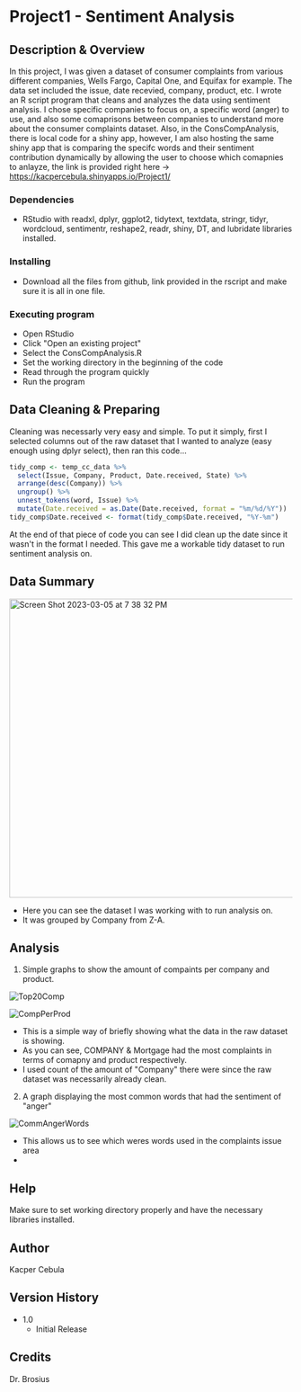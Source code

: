 # Project1 - Sentiment Analysis

## Description & Overview

In this project, I was given a dataset of consumer complaints from various different companies, Wells Fargo, Capital One, and Equifax for example. The data set included the issue, date recevied, company, product, etc. I wrote an R script program that cleans and analyzes the data using sentiment analysis. I chose specific companies to focus on, a specific word (anger) to use, and also some comaprisons between companies to understand more about the consumer complaints dataset. Also, in the ConsCompAnalysis, there is local code for a shiny app, however, I am also hosting the same shiny app that is comparing the specifc words and their sentiment contribution dynamically by allowing the user to choose which comapnies to anlayze, the link is provided right here -> https://kacpercebula.shinyapps.io/Project1/  

### Dependencies

* RStudio with readxl, dplyr, ggplot2, tidytext, textdata, stringr, tidyr, wordcloud, sentimentr, reshape2, readr, shiny, DT, and lubridate libraries installed.

### Installing

* Download all the files from github, link provided in the rscript and make sure it is all in one file.

### Executing program

* Open RStudio
* Click "Open an existing project"
* Select the ConsCompAnalysis.R
* Set the working directory in the beginning of the code
* Read through the program quickly
* Run the program

## Data Cleaning & Preparing

Cleaning was necessarly very easy and simple. To put it simply, first I selected columns out of the raw dataset that I wanted to analyze (easy enough using dplyr select), then ran this code... 
```r
tidy_comp <- temp_cc_data %>%
  select(Issue, Company, Product, Date.received, State) %>%
  arrange(desc(Company)) %>%
  ungroup() %>%
  unnest_tokens(word, Issue) %>%
  mutate(Date.received = as.Date(Date.received, format = "%m/%d/%Y")) 
tidy_comp$Date.received <- format(tidy_comp$Date.received, "%Y-%m")
```
At the end of that piece of code you can see I did clean up the date since it wasn't in the format I needed.
This gave me a workable tidy dataset to run sentiment analysis on.

## Data Summary

<img width="532" alt="Screen Shot 2023-03-05 at 7 38 32 PM" src="https://user-images.githubusercontent.com/113058755/223001993-aa0335b0-4afa-4436-84cd-f3414114ebcf.png">

* Here you can see the dataset I was working with to run analysis on. 
* It was grouped by Company from Z-A.

## Analysis

1. Simple graphs to show the amount of compaints per company and product. 

![Top20Comp](https://user-images.githubusercontent.com/113058755/223002525-054893d9-fce8-4dde-ba3b-e2ecc8e1bee9.png)

![CompPerProd](https://user-images.githubusercontent.com/113058755/223002544-942a0983-b38b-431a-8323-de64c39c11e8.png)

* This is a simple way of briefly showing what the data in the raw dataset is showing.
* As you can see, COMPANY & Mortgage had the most complaints in terms of comapny and product respectively. 
* I used count of the amount of "Company" there were since the raw dataset was necessarily already clean. 

2. A graph displaying the most common words that had the sentiment of "anger"

![CommAngerWords](https://user-images.githubusercontent.com/113058755/223002865-3555126b-4e57-4dc3-9930-7bffde0006cf.png)

* This allows us to see which weres words used in the complaints issue area
* 


## Help

Make sure to set working directory properly and have the necessary libraries installed.

## Author

Kacper Cebula

## Version History

* 1.0
    * Initial Release

## Credits

Dr. Brosius
